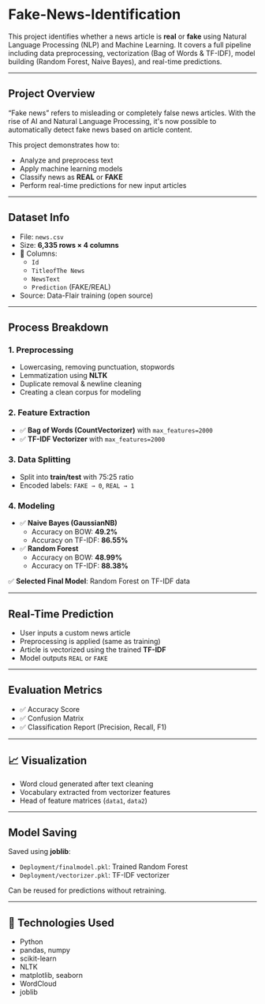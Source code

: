 # Fake-News-Identification
This project identifies whether a news article is **real** or **fake** using Natural Language Processing (NLP) and Machine Learning. It covers a full pipeline including data preprocessing, vectorization (Bag of Words & TF-IDF), model building (Random Forest, Naive Bayes), and real-time predictions.

---

## Project Overview

“Fake news” refers to misleading or completely false news articles. With the rise of AI and Natural Language Processing, it's now possible to automatically detect fake news based on article content.

This project demonstrates how to:
- Analyze and preprocess text
- Apply machine learning models
- Classify news as **REAL** or **FAKE**
- Perform real-time predictions for new input articles

---

##  Dataset Info

-  File: `news.csv`
-  Size: **6,335 rows × 4 columns**
- 📌 Columns:
  - `Id`
  - `TitleofThe News`
  - `NewsText`
  - `Prediction` (FAKE/REAL)
-  Source: Data-Flair training (open source)

---

##  Process Breakdown

### 1. Preprocessing
- Lowercasing, removing punctuation, stopwords
- Lemmatization using **NLTK**
- Duplicate removal & newline cleaning
- Creating a clean corpus for modeling

### 2. Feature Extraction
- ✅ **Bag of Words (CountVectorizer)** with `max_features=2000`
- ✅ **TF-IDF Vectorizer** with `max_features=2000`

### 3. Data Splitting
- Split into **train/test** with 75:25 ratio
- Encoded labels: `FAKE → 0`, `REAL → 1`

### 4. Modeling
- ✅ **Naive Bayes (GaussianNB)**
  - Accuracy on BOW: **49.2%**
  - Accuracy on TF-IDF: **86.55%**
- ✅ **Random Forest**
  - Accuracy on BOW: **48.99%**
  - Accuracy on TF-IDF: **88.38%**

✅ **Selected Final Model**: Random Forest on TF-IDF data

---

##  Real-Time Prediction

- User inputs a custom news article
- Preprocessing is applied (same as training)
- Article is vectorized using the trained **TF-IDF**
- Model outputs `REAL` or `FAKE`

---

##  Evaluation Metrics

- ✅ Accuracy Score
- ✅ Confusion Matrix
- ✅ Classification Report (Precision, Recall, F1)

---

## 📈 Visualization

- Word cloud generated after text cleaning
- Vocabulary extracted from vectorizer features
- Head of feature matrices (`data1`, `data2`)

---

##  Model Saving

Saved using **joblib**:
- `Deployment/finalmodel.pkl`: Trained Random Forest
- `Deployment/vectorizer.pkl`: TF-IDF vectorizer

Can be reused for predictions without retraining.

---


## 🧰 Technologies Used

- Python
- pandas, numpy
- scikit-learn
- NLTK
- matplotlib, seaborn
- WordCloud
- joblib


